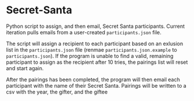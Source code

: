 # Secret-Santa

Python script to assign, and then email, Secret Santa participants. Current iteration pulls emails from a user-created `participants.json` file. 

The script will assign a recipient to each participant based on an exlusion list in the `participants.json` file (renmae `participants.json.example` to `participants.json`). If the program is unable to find a valid, remaining participant to assign as the recipient after 10 tries, the pairings list will reset and start again. 

After the pairings has been completed, the program will then email each participant with the name of their Secret Santa. Pairings will be written to a csv with the year, the gifter, and the giftee
